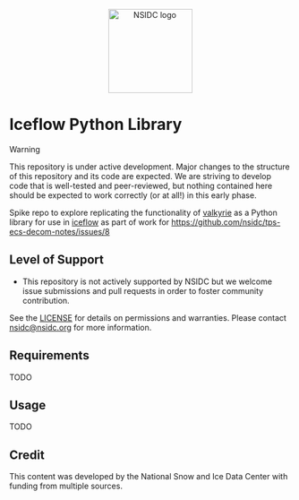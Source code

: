 <p align="center">
  <img alt="NSIDC logo" src="https://nsidc.org/themes/custom/nsidc/logo.svg" width="150" />
</p>

# Iceflow Python Library

<!-- prettier-ignore -->
> [!WARNING]
> This repository is under active development. Major changes to the structure of
> this repository and its code are expected. We are striving to develop code
> that is well-tested and peer-reviewed, but nothing contained here should be
> expected to work correctly (or at all!) in this early phase.

Spike repo to explore replicating the functionality of
[valkyrie](https://bitbucket.org/nsidc/valkyrie) as a Python library for use in
[iceflow](https://github.com/nsidc/NSIDC-Data-Tutorials/tree/main/notebooks/iceflow)
as part of work for <https://github.com/nsidc/tps-ecs-decom-notes/issues/8>

## Level of Support

- This repository is not actively supported by NSIDC but we welcome issue
  submissions and pull requests in order to foster community contribution.

See the [LICENSE](LICENSE) for details on permissions and warranties. Please
contact nsidc@nsidc.org for more information.

## Requirements

TODO

## Usage

TODO

## Credit

This content was developed by the National Snow and Ice Data Center with funding
from multiple sources.
